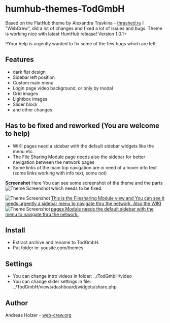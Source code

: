 #  humhub-themes-TodGmbH
Based on the FlatHub theme by Alexandra Travkina - [thrashed.ru](http://thrashed.ru)
I "WebCrew", did a lot of changes and fixed a lot of issues and bugs. 
Theme is working nice with latest HumHub release! Version 1.0.1+

!!Your help is urgently wanted to fix some of the few bugs which are left.

## Features
- dark flat design
- Sidebar left position
- Custom main menu
- Login page video background, or only by modal
- Grid images
- Lightbox images
- Slider block
- and other changes

## Has to be fixed and reworked (You are welcome to help)
- WIKI pages need a sidebar with the default sidebar widgets like the menu etc.
- The File Sharing Module page needs also the sidebar for better navigation between the network pages
- Some links of the main top navigation are in need of a hover info text (some links working with info text, some not)

**Screenshot**
Here You can see some screenshot of the theme and the parts which needs to be fixed.
<a href="http://todgmbh.de">
    <img src="https://github.com/WebCrew/TodGmbH-HumHub-Theme/blob/master/profile.png?raw=true" alt="Theme Screenshot"
         title="HumHub TodGmbH Theme - Profile View" align="left" />
</a>

<a href="http://web-crew.org">
    <img src="https://github.com/WebCrew/TodGmbH-HumHub-Theme/blob/master/filesharing.png?raw=true" alt="Theme Screenshot"
         title="HumHub TodGmbH Theme - Filesharing View" align="left" />This is the Filesharing Module view and You can see it needs urgently a sidebar menu to navigate thru the network.
</a>

<a href="http://todgmbh.de">
    <img src="https://github.com/WebCrew/TodGmbH-HumHub-Theme/blob/master/wiki.png?raw=true" alt="Theme Screenshot"
         title="HumHub TodGmbH Theme - WIKI View" align="left" />Also the WIKI pages Module needs the default sidebar with the menu to navigate thru the network.
</a>

## Install
- Extract archive and rename to TodGmbH.
- Put folder in: yousite.com/themes

## Settings
- You can change intro videos in folder: ../TodGmbH/video
- You can change slider settings in file: ../TodGmbH/views/dashboard/widgets/share.php

## Author
Andreas Holzer - [web-crew.org](http://web-crew.org)
